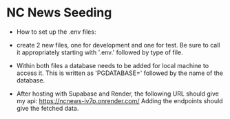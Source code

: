 # NC News Seeding

- How to set up the .env files:

- create 2 new files, one for development and one for test. Be sure to call it appropriately starting with '.env.' followed by type of file.

- Within both files a database needs to be added for local machine to access it. This is written as 'PGDATABASE=' followed by the name of the database.

- After hosting with Supabase and Render, the following URL should give my api:
  https://ncnews-iv7p.onrender.com/
  Adding the endpoints should give the fetched data.
